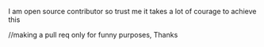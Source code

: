I am open source contributor so trust me it takes a lot of courage to achieve this 

//making a pull req only for funny purposes, Thanks
